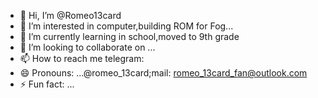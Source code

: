 - 👋 Hi, I’m @Romeo13card
- 👀 I’m interested in computer,building ROM for Fog...
- 🌱 I’m currently learning in school,moved to 9th grade
- 💞️ I’m looking to collaborate on ...
- 📫 How to reach me telegram:
- 😄 Pronouns: ...@romeo_13card;mail: romeo_13card_fan@outlook.com
- ⚡ Fun fact: ...

<!---
Romeo13card/Romeo13card is a ✨ special ✨ repository because its `README.md` (this file) appears on your GitHub profile.
You can click the Preview link to take a look at your changes.
--->
